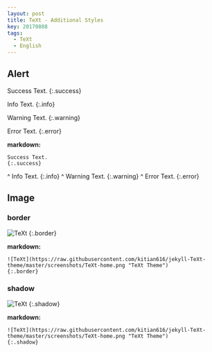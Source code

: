 ```yaml
---
layout: post
title: TeXt - Additional Styles
key: 20170808
tags:
  - TeXt
  - English
---
```

## Alert

Success Text.
{:.success}

Info Text.
{:.info}

Warning Text.
{:.warning}

Error Text.
{:.error}

<!--more-->

**markdown:**

    Success Text.
    {:.success}
^
    Info Text.
    {:.info}
^
    Warning Text.
    {:.warning}
^
    Error Text.
    {:.error}

## Image

### border

![TeXt](https://raw.githubusercontent.com/kitian616/jekyll-TeXt-theme/master/screenshots/TeXt-home.png "TeXt Theme")
{:.border}

**markdown:**

    ![TeXt](https://raw.githubusercontent.com/kitian616/jekyll-TeXt-theme/master/screenshots/TeXt-home.png "TeXt Theme")
    {:.border}

### shadow

![TeXt](https://raw.githubusercontent.com/kitian616/jekyll-TeXt-theme/master/screenshots/TeXt-home.png "TeXt Theme")
{:.shadow}

**markdown:**

    ![TeXt](https://raw.githubusercontent.com/kitian616/jekyll-TeXt-theme/master/screenshots/TeXt-home.png "TeXt Theme")
    {:.shadow}